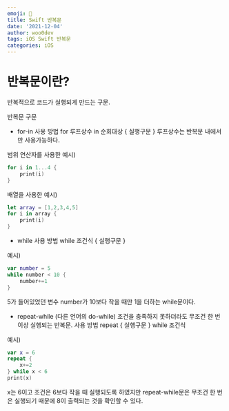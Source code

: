 ```yaml
---
emoji: 🐻
title: Swift 반복문
date: '2021-12-04'
author: woo0dev
tags: iOS Swift 반복문
categories: iOS
---
```


# 반복문이란?
반복적으로 코드가 실행되게 만드는 구문.

반복문 구문
- for-in
사용 방법
for 루프상수 in 순회대상 {
    실행구문
}
루프상수는 반복문 내에서만 사용가능하다.

범위 연산자를 사용한 예시)
```Swift
for i in 1...4 {
    print(i)
}
```

배열을 사용한 예시)
```Swift
let array = [1,2,3,4,5]
for i in array {
    print(i)
}
```

- while
사용 방법
while 조건식 {
    실행구문
}

예시)
```Swift
var number = 5
while number < 10 {
    number+=1
}
```
5가 들어있었던 변수 number가 10보다 작을 때만 1을 더하는 while문이다.

- repeat-while (다른 언어의 do-while)
조건을 충족하지 못하더라도 무조건 한 번이상 실행되는 반복문.
사용 방법
repeat {
    실행구문
} while 조건식

예시)
```Swift
var x = 6
repeat {
    x+=2
} while x < 6
print(x)
```
x는 6이고 조건은 6보다 작을 때 실행되도록 하였지만 repeat-while문은 무조건 한 번은 실행되기 때문에 8이 출력되는 것을 확인할 수 있다.